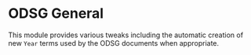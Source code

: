 ODSG General
============

This module provides various tweaks including the automatic creation of new
`Year` terms used by the ODSG documents when appropriate.
